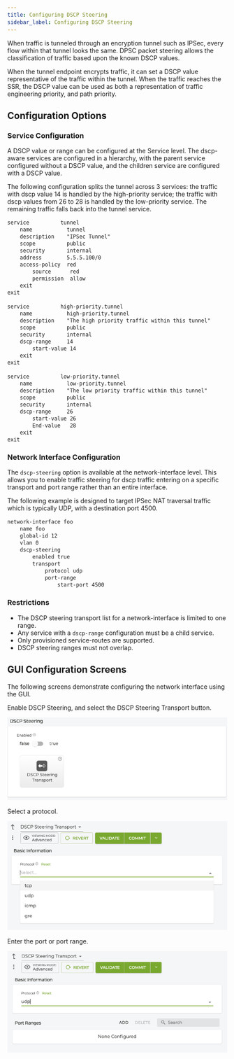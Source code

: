 ```yaml
---
title: Configuring DSCP Steering
sidebar_label: Configuring DSCP Steering
---
```


When traffic is tunneled through an encryption tunnel such as IPSec, every flow within that tunnel looks the same. DPSC packet steering allows the classification of traffic based upon the known DSCP values. 

When the tunnel endpoint encrypts traffic, it can set a DSCP value representative of the traffic within the tunnel. When the traffic reaches the SSR, the DSCP value can be used as both a representation of traffic engineering priority, and path priority.

## Configuration Options

### Service Configuration

A DSCP value or range can be configured at the Service level. The dscp-aware services are configured in a hierarchy, with the parent service configured without a DSCP value, and the children service are configured with a DSCP value.

The following configuration splits the tunnel across 3 services: the traffic with dscp value 14 is handled by the high-priority service; the traffic with dscp values from 26 to 28 is handled by the low-priority service. The remaining traffic falls back into the tunnel service.

```
service          tunnel
    name           tunnel
    description    "IPSec Tunnel"
    scope          public
    security       internal
    address        5.5.5.100/0
    access-policy  red
        source      red
        permission  allow
    exit
exit

service          high-priority.tunnel
    name           high-priority.tunnel
    description    "The high priority traffic within this tunnel"
    scope          public
    security       internal
    dscp-range     14
        start-value 14
    exit
exit

service          low-priority.tunnel
    name           low-priority.tunnel
    description    "The low priority traffic within this tunnel"
    scope          public
    security       internal
    dscp-range     26
        start-value 26
        End-value   28
    exit
exit

```

### Network Interface Configuration

The `dscp-steering` option is available at the network-interface level. This allows you to enable traffic steering for dscp traffic entering on a specific transport and port range rather than an entire interface.  

The following example is designed to target IPSec NAT traversal traffic which is typically UDP, with a destination port 4500. 

```
network-interface foo
    name foo
    global-id 12
    vlan 0
    dscp-steering
        enabled true
        transport
            protocol udp
            port-range
                start-port 4500

```

### Restrictions 

- The DSCP steering transport list for a network-interface is limited to one range.
- Any service with a `dscp-range` configuration must be a child service.
- Only provisioned service-routes are supported. 
- DSCP steering ranges must not overlap. 

## GUI Configuration Screens

The following screens demonstrate configuring the network interface using the GUI.

Enable DSCP Steering, and select the DSCP Steering Transport button.

![DSCP Steering button](/img/dscp_steering1.png)

Select a protocol.

![DSCP Steering Info](/img/dscp_steering2.png)

Enter the port or port range.

![DSCP Steering Port Ranges](/img/dscp_steering3.png)


